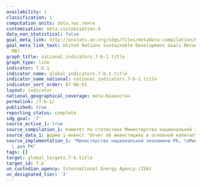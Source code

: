 ```yaml
---
availability: 1
classification: 1
computation_units: data.тыс.тенге
customisation: meta.customisation-4
data_non_statistical: false
goal_meta_link: http://unstats.un.org/sdgs/files/metadata-compilation/Metadata-Goal-7.pdf
goal_meta_link_text: United Nations Sustainable Development Goals Metadata (PDF 4.0
  MB)
graph_title: national_indicators.7-b-1.title
graph_type: line
indicator: 7.b.1
indicator_name: global_indicators.7-b-1.title
indicator_name_national: national_indicators.7-b-1.title
indicator_sort_order: 07-0b-01
layout: indicator
national_geographical_coverage: meta.Казахстан
permalink: /7-b-1/
published: true
reporting_status: complete
sdg_goal: '7'
source_active_1: true
source_compilation_1: Комитет по статистике Министерства национальной экономики РК
source_data_1: форма 1-инвест "Отчет об инвестициях в основной капитал"
source_implementation_1: "Министерство национальной экономики РК, \nМинистерство иностранных\
  \ дел РК"
tags: []
target: global_targets.7-b.title
target_id: 7.b
un_custodian_agency: International Energy Agency (IEA)
un_designated_tier: '3'
---
```

